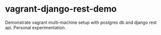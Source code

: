 # vagrant-django-rest-demo
Demonstrate vagrant multi-machine setup with postgres db and django rest api.  Personal experimentation.
